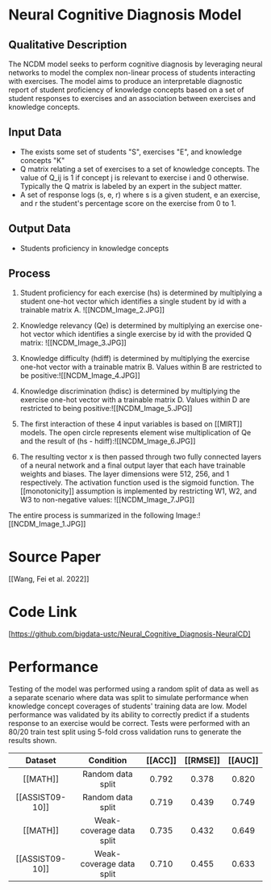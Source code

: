 # Neural Cognitive Diagnosis Model
## Qualitative Description
The NCDM model seeks to perform cognitive diagnosis by leveraging neural networks to model the complex non-linear process of students interacting with exercises. The model aims to produce an interpretable diagnostic report of student proficiency of knowledge concepts based on a set of student responses to exercises and an association between exercises and knowledge concepts. 

## Input Data
-  The exists some set of students "S", exercises "E", and knowledge concepts "K"
- Q matrix relating a set of exercises to a set of knowledge concepts. The value of Q_ij is 1 if concept j is relevant to exercise i and 0 otherwise. Typically the Q matrix is labeled by an expert in the subject matter.
- A set of response logs (s, e, r) where s is a given student, e an exercise, and r the student's percentage score on the exercise from 0 to 1.
## Output Data
 - Students proficiency in knowledge concepts
## Process
 1.  Student proficiency for each exercise (hs) is determined by multiplying a student one-hot vector which identifies a single student by id with a trainable matrix A. ![[NCDM_Image_2.JPG]]
 2. Knowledge relevancy (Qe) is determined by multiplying an exercise one-hot vector which identifies a single exercise by id with the provided Q matrix: ![[NCDM_Image_3.JPG]]

 3. Knowledge difficulty (hdiff) is determined by multiplying the exercise one-hot vector with a trainable matrix B. Values within B are restricted to be positive:![[NCDM_Image_4.JPG]]
 4. Knowledge discrimination (hdisc) is determined by multiplying the exercise one-hot vector with a trainable matrix D. Values within D are restricted to being positive:![[NCDM_Image_5.JPG]]
 5. The first interaction of these 4 input variables is based on [[MIRT]] models. The open circle represents element wise multiplication of Qe and the result of (hs - hdiff):![[NCDM_Image_6.JPG]]
 
6. The resulting vector x is then passed through two fully connected layers of a neural network and a final output layer that each have trainable weights and biases. The layer dimensions were 512, 256, and 1 respectively. The activation function used is the sigmoid function. The [[monotonicity]] assumption is implemented by restricting W1, W2, and W3 to non-negative values: 
![[NCDM_Image_7.JPG]]

The entire process is summarized in the following Image:![[NCDM_Image_1.JPG]]
# Source Paper
[[Wang, Fei et al. 2022]]
# Code Link
[https://github.com/bigdata-ustc/Neural_Cognitive_Diagnosis-NeuralCD]
# Performance
Testing of the model was performed using a random split of data as well as a separate scenario where data was split to simulate performance when knowledge concept coverages of students' training data are low. Model performance was validated by its ability to correctly predict if a students response to an exercise would be correct. Tests were performed with an 80/20 train test split using 5-fold cross validation runs to generate the results shown.

|     Dataset     |        Condition         | [[ACC]] | [[RMSE]] | [[AUC]] |
| :-------------: | :----------------------: | :-----: | :------: | :-----: |
|    [[MATH]]     |    Random data split     |  0.792  |  0.378   |  0.820  |
| [[ASSIST09-10]] |    Random data split     |  0.719  |  0.439   |  0.749  |
|    [[MATH]]     | Weak-coverage data split |  0.735  |  0.432   |  0.649  |
| [[ASSIST09-10]] | Weak-coverage data split |  0.710  |  0.455   |  0.633  |

